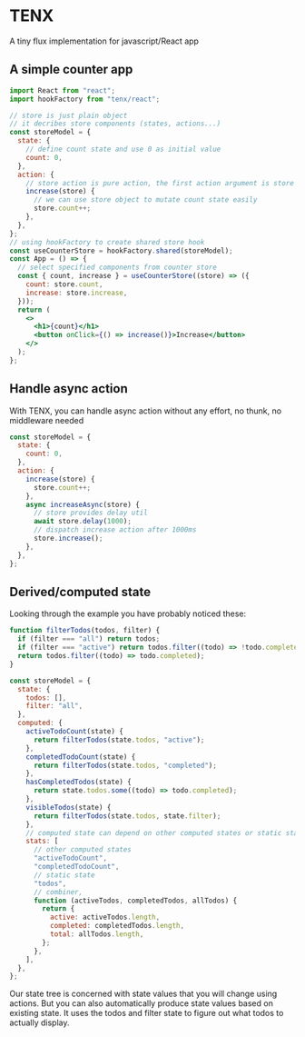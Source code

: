 # TENX

A tiny flux implementation for javascript/React app

## A simple counter app

```jsx
import React from "react";
import hookFactory from "tenx/react";

// store is just plain object
// it decribes store components (states, actions...)
const storeModel = {
  state: {
    // define count state and use 0 as initial value
    count: 0,
  },
  action: {
    // store action is pure action, the first action argument is store object
    increase(store) {
      // we can use store object to mutate count state easily
      store.count++;
    },
  },
};
// using hookFactory to create shared store hook
const useCounterStore = hookFactory.shared(storeModel);
const App = () => {
  // select specified components from counter store
  const { count, increase } = useCounterStore((store) => ({
    count: store.count,
    increase: store.increase,
  }));
  return (
    <>
      <h1>{count}</h1>
      <button onClick={() => increase()}>Increase</button>
    </>
  );
};
```

## Handle async action

With TENX, you can handle async action without any effort, no thunk, no middleware needed

```jsx
const storeModel = {
  state: {
    count: 0,
  },
  action: {
    increase(store) {
      store.count++;
    },
    async increaseAsync(store) {
      // store provides delay util
      await store.delay(1000);
      // dispatch increase action after 1000ms
      store.increase();
    },
  },
};
```

## Derived/computed state

Looking through the example you have probably noticed these:

```jsx
function filterTodos(todos, filter) {
  if (filter === "all") return todos;
  if (filter === "active") return todos.filter((todo) => !todo.completed);
  return todos.filter((todo) => todo.completed);
}

const storeModel = {
  state: {
    todos: [],
    filter: "all",
  },
  computed: {
    activeTodoCount(state) {
      return filterTodos(state.todos, "active");
    },
    completedTodoCount(state) {
      return filterTodos(state.todos, "completed");
    },
    hasCompletedTodos(state) {
      return state.todos.some((todo) => todo.completed);
    },
    visibleTodos(state) {
      return filterTodos(state.todos, state.filter);
    },
    // computed state can depend on other computed states or static states
    stats: [
      // other computed states
      "activeTodoCount",
      "completedTodoCount",
      // static state
      "todos",
      // combiner,
      function (activeTodos, completedTodos, allTodos) {
        return {
          active: activeTodos.length,
          completed: completedTodos.length,
          total: allTodos.length,
        };
      },
    ],
  },
};
```

Our state tree is concerned with state values that you will change using actions.
But you can also automatically produce state values based on existing state.
It uses the todos and filter state to figure out what todos to actually display.
